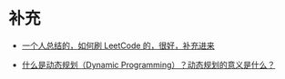 # 补充


- [一个人总结的，如何刷 LeetCode 的，很好，补充进来](https://zhuanlan.zhihu.com/c_1175971134624915456)

- [什么是动态规划（Dynamic Programming）？动态规划的意义是什么？](https://www.zhihu.com/question/23995189)